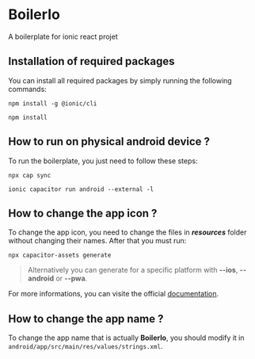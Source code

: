 # BoilerIo

A boilerplate for ionic react projet

## Installation of required packages

You can install all required packages by simply running the following commands:

`npm install -g @ionic/cli`

`npm install`

## How to run on physical android device ?

To run the boilerplate, you just need to follow these steps:

`npx cap sync`

`ionic capacitor run android --external -l`

## How to change the app icon ?

To change the app icon, you need to change the files in ***resources*** folder without changing their names.
After that you must run:

`npx capacitor-assets generate`

> Alternatively you can generate for a specific platform with <b>--ios</b>, <b>--android</b> or <b>--pwa</b>.

For more informations, you can visite the official [documentation](https://capacitorjs.com/docs/guides/splash-screens-and-icons).

## How to change the app name ?

To change the app name that is actually <b>BoilerIo</b>, you should modify it in `android/app/src/main/res/values/strings.xml`.